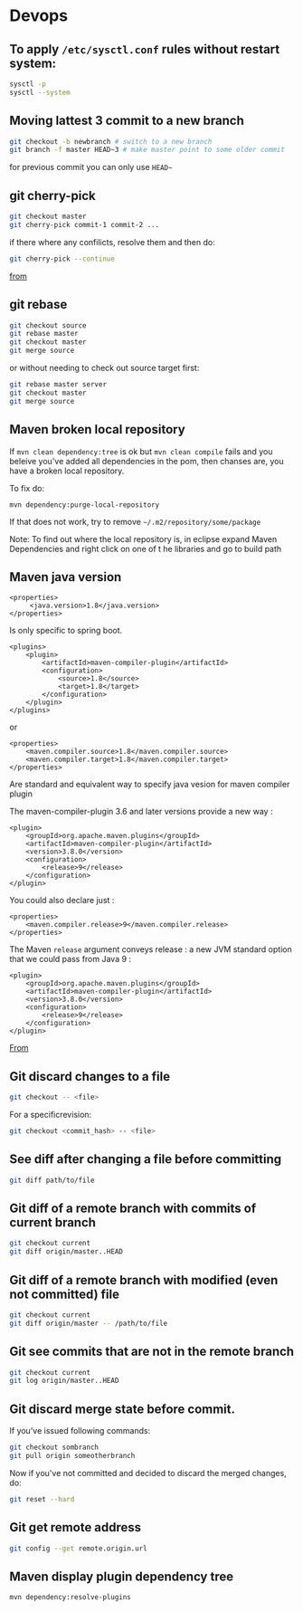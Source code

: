 # Devops

## To apply `/etc/sysctl.conf` rules without restart system:

```bash
sysctl -p
sysctl --system
```
## Moving lattest 3 commit to a new branch

```bash
git checkout -b newbranch # switch to a new branch
git branch -f master HEAD~3 # make master point to some older commit
```
for previous commit you can only use `HEAD~`

## git cherry-pick

```bash
git checkout master
git cherry-pick commit-1 commit-2 ...
```
if there where any confilicts, resolve them and then do:
```bash
git cherry-pick --continue
```
[from](https://www.previousnext.com.au/blog/intro-cherry-picking-git)

## git rebase

```bash
git checkout source
git rebase master
git checkout master
git merge source
```
or without needing to check out source target first:
```bash
git rebase master server
git checkout master
git merge source
```

## Maven broken local repository

If `mvn clean dependency:tree` is ok but `mvn clean compile` fails and you beleive you've added all dependencies in the pom,
then chanses are, you have a broken local repository. 

To fix do:

`mvn dependency:purge-local-repository`

If that does not work, try to remove `~/.m2/repository/some/package`

Note: To find out where the local repository is, in eclipse expand Maven Dependencies and right click on one of t
he libraries and go to build path

## Maven java version

```
<properties>
     <java.version>1.8</java.version>
</properties>
```
Is only specific to spring boot.

```
<plugins>
    <plugin>    
        <artifactId>maven-compiler-plugin</artifactId>
        <configuration>
            <source>1.8</source>
            <target>1.8</target>
        </configuration>
    </plugin>
</plugins>
```
or
```
<properties>
    <maven.compiler.source>1.8</maven.compiler.source>
    <maven.compiler.target>1.8</maven.compiler.target>
</properties>
```
Are standard and equivalent way to specify java vesion for maven compiler plugin

The maven-compiler-plugin 3.6 and later versions provide a new way :
```
<plugin>
    <groupId>org.apache.maven.plugins</groupId>
    <artifactId>maven-compiler-plugin</artifactId>
    <version>3.8.0</version>
    <configuration>
        <release>9</release>
    </configuration>
</plugin>
```
You could also declare just :
```
<properties>
    <maven.compiler.release>9</maven.compiler.release>
</properties>
```
The Maven `release` argument conveys  release : a new JVM standard option that we could pass from Java 9 :
```
<plugin>
    <groupId>org.apache.maven.plugins</groupId>
    <artifactId>maven-compiler-plugin</artifactId>
    <version>3.8.0</version>
    <configuration>
        <release>9</release>
    </configuration>
</plugin>
```
[From](https://stackoverflow.com/a/38883073/2556354)

## Git discard changes to a file

```bash
git checkout -- <file>
```
For a specificrevision:
```bash
git checkout <commit_hash> -- <file>
```

## See diff after changing a file before committing

```bash
git diff path/to/file
```
## Git diff of a remote branch with commits of current branch
```bash
git checkout current
git diff origin/master..HEAD
```

## Git diff of a remote branch with modified (even not committed) file
```bash
git checkout current
git diff origin/master -- /path/to/file
```
## Git see commits that are not in the remote branch
```bash
git checkout current
git log origin/master..HEAD
```
## Git discard merge state before commit.
If you've issued following commands:
```bash
git checkout sombranch
git pull origin someotherbranch
```
Now if you've not committed and decided to discard the merged changes, do:
```bash
git reset --hard
```
## Git get remote address
```bash
git config --get remote.origin.url
```
## Maven display plugin dependency tree
```bash
mvn dependency:resolve-plugins
```
